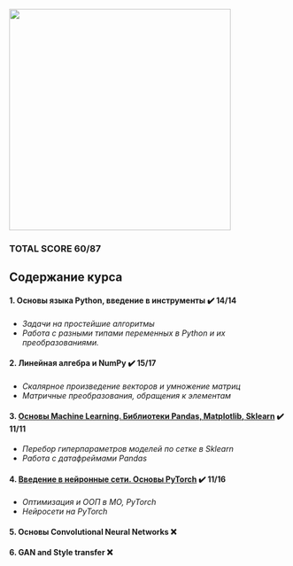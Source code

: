 <p> <img src="https://s8.hostingkartinok.com/uploads/images/2018/08/308b49fcfbc619d629fe4604bceb67ac.jpg" width=400> </p>

### TOTAL SCORE 60/87
## **Содержание курса**

#### 1. Основы языка Python, введение в инструменты :heavy_check_mark: 14/14

* *Задачи на простейшие алгоритмы*
* *Работа с разными типами переменных в Python и их преобразованиями.*
      
#### 2. Линейная алгебра и NumPy :heavy_check_mark: 15/17

* *Скалярное произведение векторов и умножение матриц*
* *Матричные преобразования, обращения к элементам*


#### 3. [Основы Machine Learning. Библиотеки Pandas, Matplotlib, Sklearn](https://github.com/platonovaleria/Deep_learning_school_MIPT/tree/master/Basics_of_ML) :heavy_check_mark: 11/11

* *Перебор гиперпараметров моделей по сетке в Sklearn*
* *Работа с датафреймами Pandas*

#### 4. [Введение в нейронные сети. Основы PyTorch](https://github.com/platonovaleria/Deep_learning_school_MIPT/tree/master/Intro_to_NN) :heavy_check_mark: 11/16

* *Оптимизация и ООП в МО, PyTorch*
* *Нейросети на PyTorch*

#### 5.  Основы Convolutional Neural Networks :x:

#### 6. GAN and Style transfer :x:
